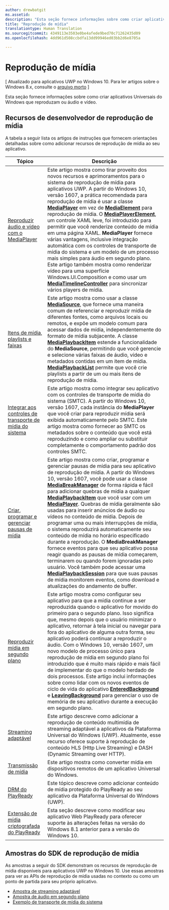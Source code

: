 ```yaml
---
author: drewbatgit
ms.assetid: 
description: "Esta seção fornece informações sobre como criar aplicativos Universais do Windows que reproduzam ou áudio e vídeo."
title: "Reprodução de mídia"
translationtype: Human Translation
ms.sourcegitcommit: 4349113e3503e0be4afede9bed70c71262435d09
ms.openlocfilehash: 4dd961d508ccbdfa13dd99946ed03bb2d6e8705a

---
```


# Reprodução de mídia

\[ Atualizado para aplicativos UWP no Windows 10. Para ler artigos sobre o Windows 8.x, consulte o [arquivo morto](http://go.microsoft.com/fwlink/p/?linkid=619132) \]

Esta seção fornece informações sobre como criar aplicativos Universais do Windows que reproduzam ou áudio e vídeo. 

## Recursos de desenvolvedor de reprodução de mídia

A tabela a seguir lista os artigos de instruções que fornecem orientações detalhadas sobre como adicionar recursos de reprodução de mídia ao seu aplicativo.
 
| Tópico                                                                                             | Descrição                                                                                                                                                                                                                                                                                    |
|---------------------------------------------------------------------------------------------------|------------------------------------------------------------------------------------------------------------------------------------------------------------------------------------------------------------------------------------------------------------------------------------------------|
| [Reproduzir áudio e vídeo com o MediaPlayer](play-audio-and-video-with-mediaplayer.md) | Este artigo mostra como tirar proveito dos novos recursos e aprimoramentos para o sistema de reprodução de mídia para aplicativos UWP. A partir do Windows 10, versão 1607, a prática recomendada para reprodução de mídia é usar a classe [**MediaPlayer**](https://msdn.microsoft.com/library/windows/apps/Windows.Media.Playback.MediaPlayer) em vez de [**MediaElement**](https://msdn.microsoft.com/library/windows/apps/Windows.UI.Xaml.Controls.MediaElement) para reprodução de mídia. O [**MediaPlayerElement**](https://msdn.microsoft.com/library/windows/apps/Windows.UI.Xaml.Controls.MediaPlayerElement), um controle XAML leve, foi introduzido para permitir que você renderize conteúdo de mídia em uma página XAML. **MediaPlayer** fornece várias vantagens, inclusive integração automática com os controles de transporte de mídia do sistema e um modelo de um processo mais simples para áudio em segundo plano. Este artigo também mostra como renderizar vídeo para uma superfície Windows.UI.Composition e como usar um [**MediaTimelineController**](https://msdn.microsoft.com/library/windows/apps/Windows.Media.MediaTimelineController) para sincronizar vários players de mídia.                                                                                                          |
| [Itens de mídia, playlists e faixas](media-playback-with-mediasource.md)                         | Este artigo mostra como usar a classe [**MediaSource**](https://msdn.microsoft.com/library/windows/apps/Windows.Media.Core.MediaSource), que fornece uma maneira comum de referenciar e reproduzir mídia de diferentes fontes, como arquivos locais ou remotos, e expõe um modelo comum para acessar dados de mídia, independentemente do formato de mídia subjacente. A classe [**MediaPlaybackItem**](https://msdn.microsoft.com/library/windows/apps/dn930939) estende a funcionalidade do **MediaSource**, permitindo que você gerencie e selecione várias faixas de áudio, vídeo e metadados contidas em um item de mídia. [**MediaPlaybackList**](https://msdn.microsoft.com/library/windows/apps/dn930955) permite que você crie playlists a partir de um ou mais itens de reprodução de mídia.                                                                                                               |
| [Integrar aos controles de transporte de mídia do sistema](integrate-with-systemmediatransportcontrols.md)                               | Este artigo mostra como integrar seu aplicativo com os controles de transporte de mídia do sistema (SMTC). A partir do Windows 10, versão 1607, cada instância do **MediaPlayer** que você criar para reproduzir mídia será exibida automaticamente pelo SMTC. Este artigo mostra como fornecer ao SMTC os metadados sobre o conteúdo que você está reproduzindo e como ampliar ou substituir completamente o comportamento padrão dos controles SMTC.                                   |
| [Criar, programar e gerenciar pausas de mídia](create-schedule-and-manage-media-breaks.md)                                                                             | Este artigo mostra como criar, programar e gerenciar pausas de mídia para seu aplicativo de reprodução de mídia. A partir do Windows 10, versão 1607, você pode usar a classe [**MediaBreakManager**](https://msdn.microsoft.com/library/windows/apps/Windows.Media.Playback.MediaBreakManager) de forma rápida e fácil para adicionar quebras de mídia a qualquer [**MediaPlaybackItem**](https://msdn.microsoft.com/library/windows/apps/Windows.Media.Playback.MediaPlaybackItem) que você usar com um [**MediaPlayer**](https://msdn.microsoft.com/library/windows/apps/Windows.Media.Playback.MediaPlayer). Quebras de mídia geralmente são usadas para inserir anúncios de áudio ou vídeos no conteúdo de mídia. Depois de programar uma ou mais interrupções de mídia, o sistema reproduzirá automaticamente seu conteúdo de mídia no horário especificado durante a reprodução. O **MediaBreakManager** fornece eventos para que seu aplicativo possa reagir quando as pausas de mídia começarem, terminarem ou quando forem ignoradas pelo usuário. Você também pode acessar uma [**MediaPlaybackSession**](https://msdn.microsoft.com/library/windows/apps/Windows.Media.Playback.MediaPlaybackSession) para que suas pausas de mídia monitorem eventos, como download e atualizações do andamento de buffer.                                                                                                                     |
| [Reproduzir mídia em segundo plano](background-audio.md)                                                                             | Este artigo mostra como configurar seu aplicativo para que a mídia continue a ser reproduzida quando o aplicativo for movido do primeiro para o segundo plano. Isso significa que, mesmo depois que o usuário minimizar o aplicativo, retornar à tela inicial ou navegar para fora do aplicativo de alguma outra forma, seu aplicativo poderá continuar a reproduzir o áudio. Com o Windows 10, versão 1607, um novo modelo de processo único para reprodução de mídia em segundo plano foi introduzido que é muito mais rápido e mais fácil de implementar do que o modelo herdado de dois processos. Este artigo inclui informações sobre como lidar com os novos eventos de ciclo de vida do aplicativo [**EnteredBackground**](https://msdn.microsoft.com/library/windows/apps/Windows.ApplicationModel.Core.CoreApplication.EnteredBackground) e [**LeavingBackground**](https://msdn.microsoft.com/library/windows/apps/Windows.ApplicationModel.Core.CoreApplication.LeavingBackground) para gerenciar o uso de memória de seu aplicativo durante a execução em segundo plano.                                                                                                                    |
| [Streaming adaptável](adaptive-streaming.md)                                                       | Este artigo descreve como adicionar a reprodução de conteúdo multimídia de streaming adaptável a aplicativos da Plataforma Universal do Windows (UWP). Atualmente, esse recurso oferece suporte à reprodução de conteúdo HLS (Http Live Streaming) e DASH (Dynamic Streaming over HTTP).                                          |
| [Transmissão de mídia](media-casting.md)                                                                 | Este artigo mostra como converter mídia em dispositivos remotos de um aplicativo Universal do Windows.                                                                                                                                                                                                       |
| [DRM do PlayReady](playready-client-sdk.md)                                                          | Este tópico descreve como adicionar conteúdo de mídia protegido do PlayReady ao seu aplicativo da Plataforma Universal do Windows (UWP).                                                                                                                                                                                |
| [Extensão de mídia criptografada do PlayReady](playready-encrypted-media-extension.md)                     | Esta seção descreve como modificar seu aplicativo Web PlayReady para oferecer suporte às alterações feitas na versão do Windows 8.1 anterior para a versão do Windows 10.                                                                                                                                       |

## Amostras do SDK de reprodução de mídia

As amostras a seguir do SDK demonstram os recursos de reprodução de mídia disponíveis para aplicativos UWP no Windows 10. Use essas amostras para ver as APIs de reprodução de mídia usadas no contexto ou como um ponto de partida para seu próprio aplicativo.

* [Amostra de streaming adaptável](https://github.com/Microsoft/Windows-universal-samples/tree/dev/Samples/AdaptiveStreaming)
* [Amostra de áudio em segundo plano](https://github.com/Microsoft/Windows-universal-samples/tree/master/Samples/BackgroundMediaPlayback)
* [Exemplo de transporte de mídia do sistema](https://github.com/Microsoft/Windows-universal-samples/tree/dev/Samples/SystemMediaTransportControls)                                                                                               
 







<!--HONumber=Aug16_HO3-->


